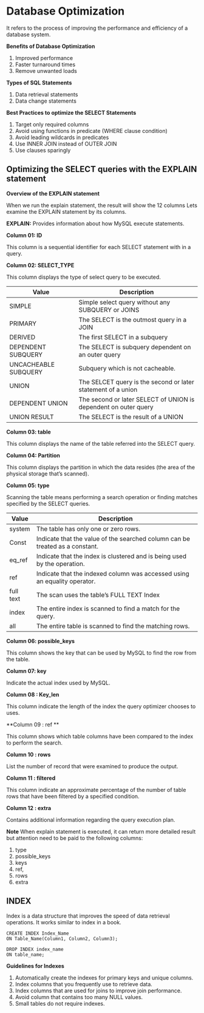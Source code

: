 # Database Optimization
It refers to the process of improving the performance and efficiency of a database system.

**Benefits of Database Optimization**
1. Improved performance
2. Faster turnaround times
3. Remove unwanted loads

**Types of SQL Statements**
1. Data retrieval statements
2. Data change statements

**Best Practices to optimize the SELECT Statements**
1. Target only required columns
2. Avoid using functions in predicate (WHERE clause condition)
3. Avoid leading wildcards in predicates
4. Use INNER JOIN instead of OUTER JOIN
5. Use clauses sparingly

## Optimizing the SELECT queries with the EXPLAIN statement

**Overview of the EXPLAIN statement**

When we run the explain statement, the result will show the 12 columns Lets examine the EXPLAIN statement by its columns.


**EXPLAIN:** Provides information about how MySQL execute statements.


**Column 01: ID**

This column is a sequential identifier for each SELECT statement with in a query.


**Column 02: SELECT_TYPE**

This column displays the type of select query to be executed.

|Value	 			|Description							|
|-----------------------------------------------|----------------------------------------------------------------------------------------------|
|SIMPLE				|Simple select query without any SUBQUERY or JOINS		|
|PRIMARY			|The SELECT is the outmost query in a JOIN				|
|DERIVED			|The first SELECT in a subquery					|
|DEPENDENT SUBQUERY	|The SELECT is subquery dependent on an outer query		|
|UNCACHEABLE SUBQUERY	|Subquery which is not cacheable.					|
|UNION 				|The SELCET query is the second or later statement of a union		|
|DEPENDENT UNION		|The second or later SELECT of UNION is dependent on outer query	|
|UNION RESULT			|The SELECT is the result of a UNION				|

**Column 03: table**

This column displays the name of the table referred into the SELECT query.


**Column 04: Partition**

This column displays the partition in which the data resides (the area of the physical storage that’s scanned).


**Column 05: type**

Scanning the table means performing a search operation or finding matches specified by the SELECT queries.


|Value	|Description|
|------------|---------------|
|system | The table has only one or zero rows. |
|Const | Indicate that the value of the searched column can be treated as a constant. |
|eq_ref | Indicate that the index is clustered and is being used by the operation. |
|ref |Indicate that the indexed column was accessed using an equality operator. |
|full text | The scan uses the table’s FULL TEXT Index |	
|index | The entire index is scanned to find a match for the query. |
|all | The entire table is scanned to find the matching rows. |


**Column 06: possible_keys**

This column shows the key that can be used by MySQL to find the row from the table.


**Column 07: key**

Indicate the actual index used by MySQL.


**Column 08 : Key_len**

This column indicate the length of the index the query optimizer chooses to uses.


**Column 09 : ref **

This column shows which table columns have been compared to the index to perform the search.


**Column 10 : rows**

List the number of record that were examined to produce the output.


**Column 11 : filtered**

This column indicate an approximate percentage of the number of table rows that have been filtered by a specified condition.


**Column 12 : extra**

Contains additional information regarding the query execution plan.


**Note** 
When explain statement is executed, it can return more detailed result but attention need to be paid to the following columns:

1. type
2. possible_keys
3. keys
4. ref,
5. rows
6. extra

## INDEX 

Index is a data structure that improves the speed of data retrieval operations. It works similar to index in a book.


``` 
CREATE INDEX Index_Name
ON Table_Name(Column1, Column2, Column3);
```


```
DROP INDEX index_name 
ON table_name;
```


**Guidelines for Indexes**

1. Automatically create the indexes for primary keys and unique columns.
2. Index columns that you frequently use to retrieve data.
3. Index columns that are used for joins to improve join performance.
4. Avoid column that contains too many NULL values.
5. Small tables do not require indexes.

